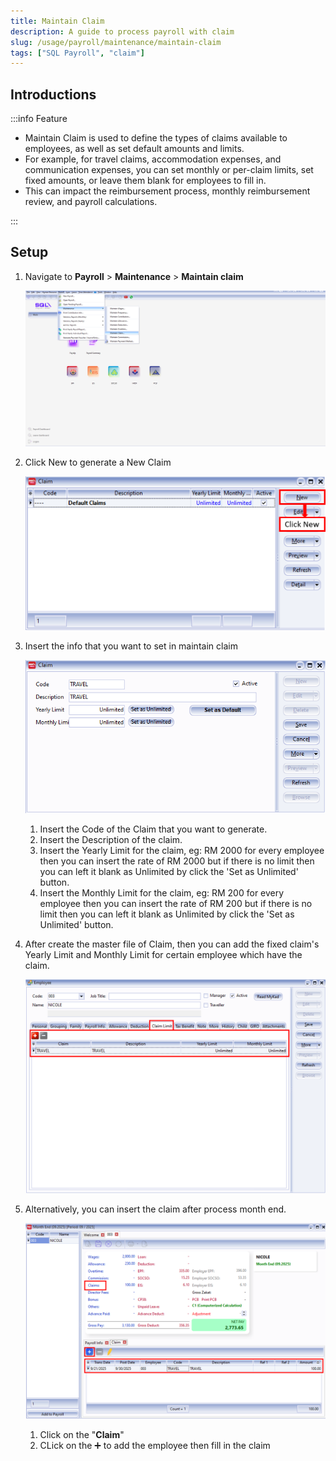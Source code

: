 ```yaml
---
title: Maintain Claim
description: A guide to process payroll with claim
slug: /usage/payroll/maintenance/maintain-claim
tags: ["SQL Payroll", "claim"]
---
```


## Introductions

:::info Feature

- Maintain Claim is used to define the types of claims available to employees, as well as set default amounts and limits.
- For example, for travel claims, accommodation expenses, and communication expenses, you can set monthly or per-claim limits, set fixed amounts, or leave them blank for employees to fill in.
- This can impact the reimbursement process, monthly reimbursement review, and payroll calculations.

:::

## Setup

1. Navigate to **Payroll** > **Maintenance** > **Maintain claim**

    ![navigate](../../../../static/img/usage/payroll/maintenance/maintain-claim/jj1.png)

2. Click New to generate a New Claim

    ![new](../../../../static/img/usage/payroll/maintenance/maintain-claim/jj2.png)

3. Insert the info that you want to set in maintain claim

    ![insert](../../../../static/img/usage/payroll/maintenance/maintain-claim/jj3.png)
    
    1. Insert the Code of the Claim that you want to generate.
    2. Insert the Description of the claim.
    3. Insert the Yearly Limit for the claim, eg: RM 2000 for every employee then you can insert the rate of RM 2000 but if there is no limit then you can left it blank as Unlimited by click the 'Set as Unlimited' button.
    4. Insert the Monthly Limit for the claim, eg: RM 200 for every employee then you can insert the rate of RM 200 but if there is no limit then you can left it blank as Unlimited by click the 'Set as Unlimited' button.

4. After create the master file of Claim, then you can add the fixed claim's Yearly Limit and Monthly Limit for certain employee which have the claim.

    ![add-fixed-claim-limit](../../../../static/img/usage/payroll/maintenance/maintain-claim/jj4.png)

5. Alternatively, you can insert the claim after process month end.

    ![process-month-end-add-claim](../../../../static/img/usage/payroll/maintenance/maintain-claim/jj5.png)

    1. Click on the "**Claim**"
    2. CLick on the ➕ to add the employee then fill in the claim
